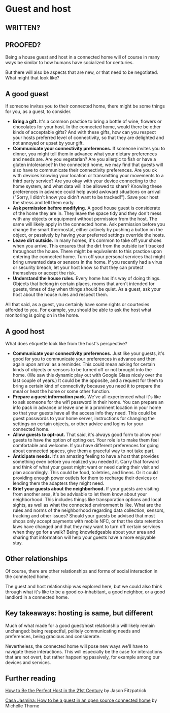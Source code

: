 # Guest and host

## WRITTEN?
## PROOFED?

Being a house guest and host in a connected home will of course in many ways be similar to how humans have socialized for centuries. 

But there will also be aspects that are new, or that need to be negotiated. What might that look like?

## A good guest

If someone invites you to their connected home, there might be some things for you, as a guest, to consider. 

* **Bring a gift.** It's a common practice to bring a bottle of wine, flowers or chocolates for your host. In the connected home, would there be other kinds of acceptable gifts? And with these gifts, how can you respect your hosts preferred level of connectivity, so that they are delighted and not annoyed or upset by your gift. 
* **Communicate your connectivity preferences.** If someone invites you to dinner, you might tell them in advance what your dietary preferences and needs are. Are you vegetarian? Are you allergic to fish or have a gluten intolerance? In the connected home, we may find that guests will also have to communicate their connectivity preferences. Are you ok with devices knowing your location or transmitting your movements to a third party service? Are you okay with your device connecting to the home system, and what data will it be allowed to share? Knowing these preferences in advance could help avoid awkward situations on arrival ("Sorry, I didn't know you didn't want to be tracked!"). Save your host the stress and tell them early. 
* **Ask permission before modifying.** A good house guest is considerate of the home they are in. They leave the space tidy and they don't mess with any objects or equipment without permission from the host. The same will likely apply in the connected home. Ask permission before you change the smart thermostat, either actively by pushing a button on the object, or passively by having your preferred settings override the hosts.  
* **Leave dirt outside.** In many homes, it's common to take off your shoes when you arrive. This ensures that the dirt from the outside isn't tracked throughout the house. There might be equivalents to this practice upon entering the connected home. Turn off your personal services that might bring unwanted data or sensors in the home. If you recently had a virus or security breach, let your host know so that they can protect themselves or accept the risk. 
* **Understand the house rules.** Every home has it's way of doing things. Objects that belong in certain places, rooms that aren't intended for guests, times of day when things should be quiet. As a guest, ask your host about the house rules and respect them. 

All that said, as a guest, you certainly have some rights or courtesies afforded to you. For example, you should be able to ask the host what monitoring is going on in the home. 

## A good host

What does etiquette look like from the host's perspective?

* **Communicate your connectivity preferences.** Just like your guests, it's good for you to communicate your preferences in advance and then again upon arrival as a reminder. This could mean asking for certain kinds of objects or sensors to be turned off or not brought into the home. (We saw this dynamic play out with Google Glass nicely over the last couple of years.) It could be the opposite, and a request for them to bring a certain kind of connectivity because you need it to prepare the meal or heat the home or some other function. 
* **Prepare a guest information pack.** We've all experienced what it's like to ask someone for the wifi password in their home. You can prepare an info pack in advance or leave one in a prominent location in your home so that your guests have all the access info they need. This could be guest passwords to your home server, instructions for changing the settings on certain objects, or other advice and logins for your connected home. 
* **Allow guests to opt-out.** That said, it's always good form to allow your guests to have the option of opting out. Your role is to make them feel comfortable and welcome. If you have different preferences for going about connected spaces, give them a graceful way to not take part. 
* **Anticipate needs.** It's an amazing feeling to have a host that provides something even before you realized you needed it. Carry that forward and think of what your guest might want or need during their visit and plan accordingly. This could be food, toiletries, and linens. Or it could providing enough power outlets for them to recharge their devices or lending them the adapters they might need.
* **Brief your guests about the neighborhood.** If your guests are visiting from another area, it's be advisable to let them know about your neighborhood. This includes things like transporation options and local sights, as well as what the connected environment is like. What are the rules and norms of the neighborhood regarding data collection, sensors, tracking and other issues? Should your guests be advised that most shops only accept payments with mobile NFC, or that the data retention laws have changed and that they may want to turn off certain services when they go for a walk? Being knowledgeable about your area and sharing that information will help your guests have a more enjoyable stay. 

## Other relationships

Of course, there are other relationships and forms of social interaction in the connected home. 

The guest and host relationship was explored here, but we could also think through what it's like to be a good co-inhabitant, a good neighbor, or a good landlord in a connected home. 

## Key takeaways: hosting is same, but different

Much of what made for a good guest/host relationship will likely remain unchanged: being respectful, politely communicating needs and preferences, being gracious and considerate. 

Nevertheless, the connected home will pose new ways we'll have to navigate these interactions. This will especially be the case for interactions that are not overt, but rather happening passively, for example among our devices and services. 

## Further reading

[How to Be the Perfect Host in the 21st Century](http://lifehacker.com/5606282/how-to-be-the-perfect-host-in-the-21st-century) by Jason Fitzpatrick

[Casa Jasmina: How to be a guest in an open source connected home](http://michellethorne.cc/2015/07/casa-jasmina-how-to-be-a-guest-in-an-open-source-connected-home/) by Michelle Thorne
